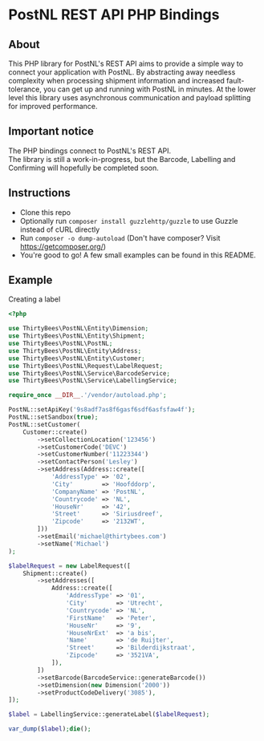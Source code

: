 # PostNL REST API PHP Bindings

## About
This PHP library for PostNL's REST API aims to provide a simple way to connect your application with PostNL. By abstracting away needless complexity when processing shipment information and increased fault-tolerance, you can get up and running with PostNL in minutes. At the lower level this library uses asynchronous communication and payload splitting for improved performance.

## Important notice
The PHP bindings connect to PostNL's REST API.  
The library is still a work-in-progress, but the Barcode, Labelling and Confirming will hopefully be completed soon.

## Instructions
- Clone this repo
- Optionally run `composer install guzzlehttp/guzzle` to use Guzzle instead of cURL directly
- Run `composer -o dump-autoload` (Don't have composer? Visit https://getcomposer.org/)
- You're good to go! A few small examples can be found in this README.

## Example
Creating a label

```php
<?php

use ThirtyBees\PostNL\Entity\Dimension;
use ThirtyBees\PostNL\Entity\Shipment;
use ThirtyBees\PostNL\PostNL;
use ThirtyBees\PostNL\Entity\Address;
use ThirtyBees\PostNL\Entity\Customer;
use ThirtyBees\PostNL\Request\LabelRequest;
use ThirtyBees\PostNL\Service\BarcodeService;
use ThirtyBees\PostNL\Service\LabellingService;

require_once __DIR__.'/vendor/autoload.php';

PostNL::setApiKey('9s8adf7as8f6gasf6sdf6asfsfaw4f');
PostNL::setSandbox(true);
PostNL::setCustomer(
    Customer::create()
        ->setCollectionLocation('123456')
        ->setCustomerCode('DEVC')
        ->setCustomerNumber('11223344')
        ->setContactPerson('Lesley')
        ->setAddress(Address::create([
            'AddressType' => '02',
            'City'        => 'Hoofddorp',
            'CompanyName' => 'PostNL',
            'Countrycode' => 'NL',
            'HouseNr'     => '42',
            'Street'      => 'Siriusdreef',
            'Zipcode'     => '2132WT',
        ]))
        ->setEmail('michael@thirtybees.com')
        ->setName('Michael')
);

$labelRequest = new LabelRequest([
    Shipment::create()
        ->setAddresses([
            Address::create([
                'AddressType' => '01',
                'City'        => 'Utrecht',
                'Countrycode' => 'NL',
                'FirstName'   => 'Peter',
                'HouseNr'     => '9',
                'HouseNrExt'  => 'a bis',
                'Name'        => 'de Ruijter',
                'Street'      => 'Bilderdijkstraat',
                'Zipcode'     => '3521VA',
            ]),
        ])
        ->setBarcode(BarcodeService::generateBarcode())
        ->setDimension(new Dimension('2000'))
        ->setProductCodeDelivery('3085'),
]);

$label = LabellingService::generateLabel($labelRequest);

var_dump($label);die();
```

